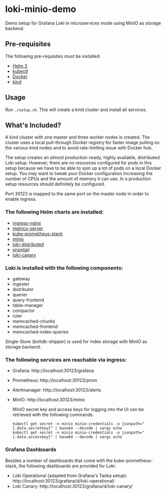 # loki-minio-demo

Demo setup for Grafana Loki in microservices mode using MinIO as storage backend.

## Pre-requisites

The following pre-requisites must be installed:

* [Helm 3](https://helm.sh/)
* [kubectl](https://kubernetes.io/de/docs/tasks/tools/install-kubectl/)
* [Docker](https://www.docker.com/)
* [kind](https://github.com/kubernetes-sigs/kind/)

## Usage

Run `./setup.sh`.
This will create a kind cluster and install all services.

## What's Included?

A kind cluster with one master and three worker nodes is created.
The cluster uses a local pull-through Docker registry for faster image pulling on the various kind nodes and to avoid rate-limiting issue with Docker hub.

The setup creates an _almost_ production-ready, highly available, distributed Loki setup.
However, there are no resources configured for pods in this setup because we have to be able to spin up a lot of pods on a local Docker setup.
You may want to tweak your Docker configuration increasing the number of CPUs and the amount of memory it can use.
In a production setup resources should definitely be configured.

Port 30123 is mapped to the same port on the master node in order to enable ingress.

### The following Helm charts are installed:

* [ingress-nginx](https://github.com/kubernetes/ingress-nginx/tree/master/charts/ingress-nginx)
* [metrics-server](https://github.com/bitnami/charts/tree/master/bitnami/metrics-server)
* [kube-prometheus-stack](https://github.com/prometheus-community/helm-charts/tree/main/charts/kube-prometheus-stack)
* [minio](https://github.com/minio/charts/tree/master/minio)
* [loki-distributed](https://github.com/grafana/helm-charts/tree/main/charts/loki-distributed)
* [promtail](https://github.com/grafana/helm-charts/tree/main/charts/promtail)
* [loki-canary](https://github.com/grafana/helm-charts/tree/main/charts/loki-canary)

### Loki is installed with the following components:

* gateway
* ingester
* distributor
* querier
* query-frontend
* table-manager
* compactor
* ruler
* memcached-chunks
* memcached-frontend
* memcached-index-queries

Single-Store (boltdb-shipper) is used for index storage with MinIO as storage backend.

### The following services are reachable via ingress:

* Grafana: http://localhost:30123/grafana
* Prometheus: http://localhost:30123/prom
* Alertmanager: http://localhost:30123/alerts
* MinIO: http://localhost:30123/minio

  MinIO secret key and access keys for logging into the UI can be retrieved with the following commands.
  ```console
  kubectl get secret -n minio minio-credentials -o jsonpath="{.data.secretkey}" | base64 --decode | xargs echo
  kubectl get secret -n minio minio-credentials -o jsonpath="{.data.accesskey}" | base64 --decode | xargs echo
  ```

### Grafana Dashboards

Besides a number of dashboards that come with the kube-prometheus-stack, the following dashboards are provided for Loki:

* Loki Operational (adapted from Grafana's Tanka setup): http://localhost:30123/grafana/d/loki-operational/
* Loki Canary: http://localhost:30123/grafana/d/loki-canary/
